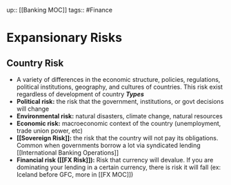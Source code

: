 up:: [[Banking MOC]]
tags:: #Finance 
# Expansionary Risks
## Country Risk
- A variety of differences in the economic structure, policies, regulations, political institutions, geography, and cultures of countries. This risk exist regardless of development of country
***Types***
- **Political risk:** the risk that the government, institutions, or govt decisions will change
- **Environmental risk:** natural disasters, climate change, natural resources
- **Economic risk:** macroeconomic context of the country (unemployment, trade union power, etc)
- **[[Sovereign Risk]]:** the risk that the country will not pay its obligations. Common when governments borrow a lot via syndicated lending [[International Banking Operations]]
- **Financial risk ([[FX Risk]]):** Risk that currency will devalue. If you are dominating your lending in a certain currency, there is risk it will fall (ex: Iceland before GFC, more in [[FX MOC]])